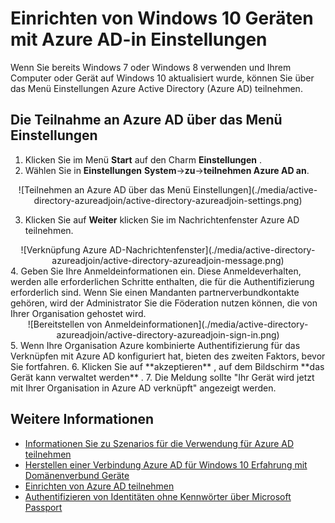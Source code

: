 <properties
    pageTitle="Einrichten von Windows 10 Geräten mit Azure AD-in Einstellungen | Microsoft Azure"
    description="Erläutert, wie Benutzer mit Azure AD über das Menü Einstellungen verknüpfen können."
    services="active-directory"
    documentationCenter=""
    authors="femila"
    manager="swadhwa"
    editor=""
    tags="azure-classic-portal"/>

<tags
    ms.service="active-directory"
    ms.workload="identity"
    ms.tgt_pltfrm="na"
    ms.devlang="na"
    ms.topic="article"
    ms.date="09/27/2016"
    ms.author="femila"/>

# <a name="set-up-a-windows-10-device-with-azure-ad-from-settings"></a>Einrichten von Windows 10 Geräten mit Azure AD-in Einstellungen
Wenn Sie bereits Windows 7 oder Windows 8 verwenden und Ihrem Computer oder Gerät auf Windows 10 aktualisiert wurde, können Sie über das Menü Einstellungen Azure Active Directory (Azure AD) teilnehmen.

## <a name="to-join-to-azure-ad-from-the-settings-menu"></a>Die Teilnahme an Azure AD über das Menü Einstellungen


1. Klicken Sie im Menü **Start** auf den Charm **Einstellungen** .
2. Wählen Sie in **Einstellungen** **System**->**zu**->**teilnehmen Azure AD an**.
<center>
![Teilnehmen an Azure AD über das Menü Einstellungen](./media/active-directory-azureadjoin/active-directory-azureadjoin-settings.png)</center>

3. Klicken Sie auf **Weiter** klicken Sie im Nachrichtenfenster Azure AD teilnehmen.
<center>
![Verknüpfung Azure AD-Nachrichtenfenster](./media/active-directory-azureadjoin/active-directory-azureadjoin-message.png)</center>
4. Geben Sie Ihre Anmeldeinformationen ein. Diese Anmeldeverhalten, werden alle erforderlichen Schritte enthalten, die für die Authentifizierung erforderlich sind. Wenn Sie einen Mandanten partnerverbundkontakte gehören, wird der Administrator Sie die Föderation nutzen können, die von Ihrer Organisation gehostet wird.
<center>
![Bereitstellen von Anmeldeinformationen](./media/active-directory-azureadjoin/active-directory-azureadjoin-sign-in.png)</center>
5. Wenn Ihre Organisation Azure kombinierte Authentifizierung für das Verknüpfen mit Azure AD konfiguriert hat, bieten des zweiten Faktors, bevor Sie fortfahren.
6. Klicken Sie auf **akzeptieren** , auf dem Bildschirm **das Gerät kann verwaltet werden** .
7. Die Meldung sollte "Ihr Gerät wird jetzt mit Ihrer Organisation in Azure AD verknüpft" angezeigt werden.


## <a name="additional-information"></a>Weitere Informationen
* [Informationen Sie zu Szenarios für die Verwendung für Azure AD teilnehmen](active-directory-azureadjoin-deployment-aadjoindirect.md)
* [Herstellen einer Verbindung Azure AD für Windows 10 Erfahrung mit Domänenverbund Geräte](active-directory-azureadjoin-devices-group-policy.md)
* [Einrichten von Azure AD teilnehmen](active-directory-azureadjoin-setup.md)
* [Authentifizieren von Identitäten ohne Kennwörter über Microsoft Passport](active-directory-azureadjoin-passport.md)
